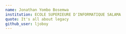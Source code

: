 ```yaml
---
name: Jonathan Yombo Bosemwa
institution: ECOLE SUPERIEURE D'INFORMATIQUE SALAMA
quote: It's all about legacy
github_user: ljoboy
---
```

